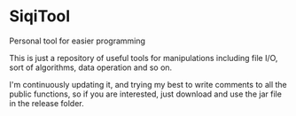 # SiqiTool
Personal tool for easier programming

This is just a repository of useful tools for manipulations including file I/O, sort of 
algorithms, data operation and so on. 

I'm continuously updating it, and trying my best to write comments to all the public functions, 
so if you are interested, just download and use the jar file in the release folder. 
